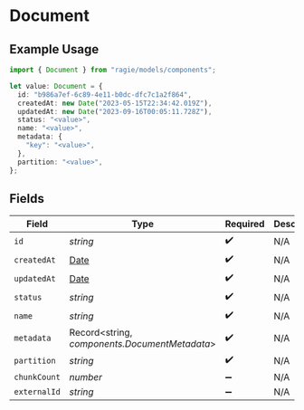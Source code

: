 # Document

## Example Usage

```typescript
import { Document } from "ragie/models/components";

let value: Document = {
  id: "b986a7ef-6c89-4e11-b0dc-dfc7c1a2f864",
  createdAt: new Date("2023-05-15T22:34:42.019Z"),
  updatedAt: new Date("2023-09-16T00:05:11.728Z"),
  status: "<value>",
  name: "<value>",
  metadata: {
    "key": "<value>",
  },
  partition: "<value>",
};
```

## Fields

| Field                                                                                         | Type                                                                                          | Required                                                                                      | Description                                                                                   |
| --------------------------------------------------------------------------------------------- | --------------------------------------------------------------------------------------------- | --------------------------------------------------------------------------------------------- | --------------------------------------------------------------------------------------------- |
| `id`                                                                                          | *string*                                                                                      | :heavy_check_mark:                                                                            | N/A                                                                                           |
| `createdAt`                                                                                   | [Date](https://developer.mozilla.org/en-US/docs/Web/JavaScript/Reference/Global_Objects/Date) | :heavy_check_mark:                                                                            | N/A                                                                                           |
| `updatedAt`                                                                                   | [Date](https://developer.mozilla.org/en-US/docs/Web/JavaScript/Reference/Global_Objects/Date) | :heavy_check_mark:                                                                            | N/A                                                                                           |
| `status`                                                                                      | *string*                                                                                      | :heavy_check_mark:                                                                            | N/A                                                                                           |
| `name`                                                                                        | *string*                                                                                      | :heavy_check_mark:                                                                            | N/A                                                                                           |
| `metadata`                                                                                    | Record<string, *components.DocumentMetadata*>                                                 | :heavy_check_mark:                                                                            | N/A                                                                                           |
| `partition`                                                                                   | *string*                                                                                      | :heavy_check_mark:                                                                            | N/A                                                                                           |
| `chunkCount`                                                                                  | *number*                                                                                      | :heavy_minus_sign:                                                                            | N/A                                                                                           |
| `externalId`                                                                                  | *string*                                                                                      | :heavy_minus_sign:                                                                            | N/A                                                                                           |